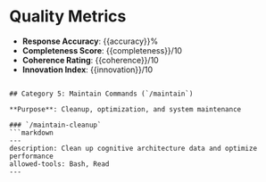 # Quality Metrics
- **Response Accuracy**: {{accuracy}}%
- **Completeness Score**: {{completeness}}/10
- **Coherence Rating**: {{coherence}}/10
- **Innovation Index**: {{innovation}}/10
```

## Category 5: Maintain Commands (`/maintain`)

**Purpose**: Cleanup, optimization, and system maintenance

### `/maintain-cleanup`
```markdown
---
description: Clean up cognitive architecture data and optimize performance
allowed-tools: Bash, Read
---
